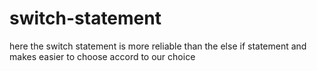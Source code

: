 # switch-statement
here the switch statement is more reliable than the else if statement and makes easier to choose accord to our choice 
